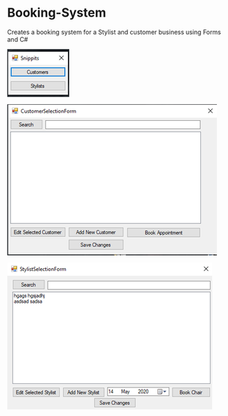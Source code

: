 # Booking-System
Creates a booking system for a Stylist and customer business using Forms and C#

![Image1](Images/Image1.png)

![Image2](Images/Image2.png)

![Image3](Images/Image3.png)
